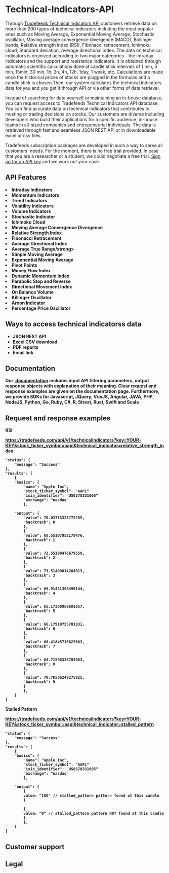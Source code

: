 # Technical-Indicators-API
Through <a href="https://tradefeeds.com/technical-indicators-data-api/" rel="nofollow"> Tradefeeds Technical Indicators API</a> customers retrieve data on more than 200 types of technical indicators including the most popular ones such as Moving Average, Exponential Moving Average, Stochastic oscillator, Moving average convergence divergence (MACD), Bollinger bands, Relative strength index (RSI), Fibonacci retracement, Ichimoku cloud, Standard deviation, Average directional index. The data on technical indicators is orginized according to two major categories - the intraday indicators and the support and resistance indicators. It is obtained through automatic scientific calculations done at candle stick intervals of 1 min, 5 min, 15min, 30 min, 1h, 2h, 4h, 12h, 1day, 1 week, etc. Calculations are made once the historical prices of stocks are plugged in the formulas and a candle stick is chosen.Then, our system calculates the technical indicators data for you and you get it through API or via other forms of data retrieval.

Instead of searching for data yourself or maintaining an in-house database, you can request access to Tradefeeds Technical Indicators API database. You can find accurate data on technical indicators that contributes to inveting or trading decisions on stocks. Our customers are diverse including developers who build their applications for a specific audience, in-house teams in all-sized companies and entrepeneurial individuals. The data is retrieved through fast and seamless JSON REST API or in downloadable excel or csv files. 

Tradefeeds subscription packages are developed in such a way to serve all customers' needs. For the moment, there is no free trial provided. In case that you are a researcher or a student, we could negotiate a free trial. <a href="https://tradefeeds.com/pricing-subscription-plans/" rel="nofollow">Sign up for an API key</a> and we work out your case.

<h2><a id="user-content-api-features" class="anchor" href="https://github.com/Tradefeeds-Financial-data-API/Company-TechnicalIndicators-API#api-features" aria-hidden="true"></a>API Features</h2>

<li><strong>Intraday Indicators</strong></li>
<li><strong>Momentum Indicators</strong></li>
<li><strong>Trend Indicators</strong></li>
<li><strong>Volatility Indicators</strong></li>
<li><strong>Volume Indicators</strong></li>
<li><strong>Stochastic Indicator</strong></li>
<li><strong>Ichimoku Cloud</strong></li>
<li><strong>Moving Average Convergence Divergence</strong></li>
<li><strong>Relative Strength Index</strong></li>
<li><strong>Fibonacci Retracement</strong></li>
<li><strong>Average Directional Index</strong></li>
<li><strong>Average True Range/strong></li>
<li><strong>Simple Moving Average</strong></li>
<li><strong>Exponential Moving Average</strong></li>
<li><strong>Pivot Points</strong></li>
<li><strong>Money Flow Index</strong></li>
<li><strong>Dynamic Momentum Index</strong></li>
<li><strong>Parabolic Stop and Reverse</strong></li>
<li><strong>Directional Movement Index</strong></li>
<li><strong>On Balance Volume</strong></li>
<li><strong>Killinger Oscillator</strong></li>
<li><strong>Aroon Indicator</strong></li>
<li><strong>Percentage Price Oscillator</strong></li>

<h2><a id="user-content-ways-to-access-company-data" class="anchor" href="https://github.com/Tradefeeds-Financial-data-API/Company-information-API#ways-to-access-technical-indicators--data" aria-hidden="true"></a>Ways to access technical indicatorss data</h2>
<ul>
 	<li><strong>JSON REST API</strong></li>
 	<li><strong>Excel CSV download</strong></li>
 	<li><strong>PDF reports</strong></li>
 	<li><strong>Email link</strong></li>
</ul>

<h2>Documentation</h2>

Our <a href="https://tradefeeds.com/api-documentation/" rel="nofollow"> documentation</a> includes input API filtering parameters, output response objects with explanation of their meaning. Clear request and response examples are given on the documentation page. Furthermore, we provide SDKs for Javascript, JQuery, VueJS, Angular, JAVA, PHP, NodeJS, Python, Go, Ruby, C#, R, Strest, Rust, Swift and Scala

<h2>Request and response examples</h2>


<p><strong>RSI</strong><p>
<p><a href="https://tradefeeds.com/api-documentation">https://tradefeeds.com/api/v1/technicalindicators?key=YOUR-KEY&stock_ticker_symbol=aapl&technical_indicator=relative_strength_index</a></p>



    "status": {
        "message": "Success"
    },
    "results": [
        {
        "basics": {
            "name": "Apple Inc",
            "stock_ticker_symbol": "AAPL"
            "isin_identifier": "US0378331005"
            "exchange": "nasdaq"
            },

        "output": {
            "value": 70.03713323772295,
            "backtrack": 0
            },
            {
            "value": 68.55107952179476,
            "backtrack": 1
            },
            {
            "value": 72.55100476679559,
            "backtrack": 2
            },
            {
            "value": 73.51409814264913,
            "backtrack": 3
            },
            {
            "value": 69.91451308499144,
            "backtrack": 4
            },
            {
            "value": 65.17308969691057,
            "backtrack": 5
            },
            {
            "value": 66.17910755701931,
            "backtrack": 6
            },
            {
            "value": 68.41845715627683,
            "backtrack": 7
            },
            {
            "value": 64.71596338703083,
            "backtrack": 8
            },
            {
            "value": 70.76586249275925,
            "backtrack": 9
            }
            },
        }
    [



<p><strong>Stalled Pattern</strong><p>
<p><a href="https://tradefeeds.com/api-documentation">https://tradefeeds.com/api/v1/technicalindicators?key=YOUR-KEY&stock_ticker_symbol=aapl&technical_indicator=stalled_pattern</a></p>



    "status": {
        "message": "Success"
    },
    "results": [
        {
        "basics": {
            "name": "Apple Inc",
            "stock_ticker_symbol": "AAPL"
            "isin_identifier": "US0378331005"
            "exchange": "nasdaq"
            },

        "output": {
            {
            value: "100" // stalled_pattern pattern found at this candle
            }

            {
            value: "0" // stalled_pattern pattern NOT found at this candle
            }
            },
        }
    [




<h2>Customer support</h2>

<h2>Legal</h2>
